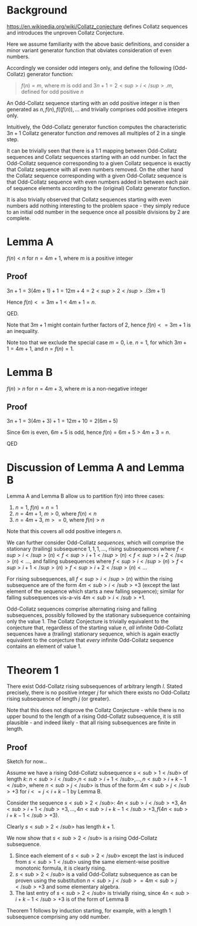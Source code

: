 # Background

https://en.wikipedia.org/wiki/Collatz_conjecture defines Collatz sequences and introduces the unproven Collatz Conjecture.

Here we assume familiarity with the above basic definitions, and consider a minor variant generator function that obviates consideration of even numbers.

Accordingly we consider odd integers only, and define the following (Odd-Collatz) generator function:

> $`f(n) = m`$, where $`m`$ is odd and $`3n + 1 = 2<sup>i</sup>.m`$, defined for odd positive $`n`$
 
An Odd-Collatz sequence starting with an odd positive integer $`n`$ is then generated as $`n, f(n), f((f(n)), ...`$ and trivially comprises odd positive integers only.

Intuitively, the Odd-Collatz generator function computes the characteristic $`3n+1`$ Collatz generator function _and_ removes all multiples of $`2`$ in a single step.

It can be trivially seen that there is a 1:1 mapping between Odd-Collatz sequences and Collatz sequences starting with an odd number. In fact the Odd-Collatz sequence corresponding to a given Collatz sequence is exactly that Collatz sequence with all even numbers removed. On the other hand the Collatz sequence corresponding with a given Odd-Collatz sequence is that Odd-Collatz sequence with even numbers added in between each pair of sequence elements according to the (original) Collatz generator function.

It is also trivially observed that Collatz sequences starting with even numbers add nothing interesting to the problem space - they simply reduce to an initial odd number in the sequence once all possible divisions by $`2`$ are complete.

# Lemma A

$`f(n) < n`$ for $`n = 4m+1`$, where $`m`$ is a positive integer

## Proof

$`3n+1 = 3(4m+1) + 1 = 12m + 4 = 2<sup>2</sup>.(3m+1)`$

Hence $`f(n) <= 3m+1 < 4m+1 = n`$.

QED.

Note that $`3m+1`$ might contain further factors of $`2`$, hence $`f(n) <= 3m+1`$ is an inequality.

Note too that we exclude the special case $`m = 0`$, i.e. $`n = 1`$, for which $`3m+1 = 4m+1`$, and $`n = f(n) = 1`$.

# Lemma B

$`f(n) > n`$ for $`n = 4m+3`$, where $`m`$ is a non-negative integer

## Proof

$`3n+1 = 3(4m+3) + 1 = 12m + 10 = 2(6m+5)`$

Since $`6m`$ is even, $`6m+5`$ is odd, hence $`f(n) = 6m+5 > 4m+3 = n`$.

QED

# Discussion of Lemma A and Lemma B

Lemma A and Lemma B allow us to partition f(n) into three cases:
  1. $`n = 1`$, $`f(n) = n = 1`$
  2. $`n = 4m+1`$, $`m > 0`$, where $`f(n) < n`$
  3. $`n = 4m+3`$, $`m >= 0`$, where $`f(n) > n`$

Note that this covers all odd positive integers $`n`$.

We can further consider Odd-Collatz _sequences_, which will comprise the stationary (trailing) subsequence $`1, 1, 1, ...`$, rising subsequences where $`f<sup>i</sup>(n) < f<sup>i+1</sup>(n) < f<sup>i+2</sup>(n) < ...`$, and falling subsequences where $`f<sup>i</sup>(n) > f<sup>i+1</sup>(n) > f<sup>i+2</sup>(n) < ...`$

For rising subsequences, all $`f<sup>i</sup>(n)`$ within the rising subsequence are of the form $`4m<sub>i</sub>+3`$ (except the last element of the sequence which starts a new falling sequence); similar for falling subsequences vis-a-vis $`4m<sub>i</sub>+1`$.

Odd-Collatz sequences comprise alternating rising and falling subsequences, possibly followed by the stationary subsequence containing only the value $`1`$. The Collatz Conjecture is trivially equivalent to the conjecture that, regardless of the starting value $`n`$, _all_ infinite Odd-Collatz sequences have a (trailing) stationary sequence, which is again exactly equivalent to the conjecture that _every_ infinite Odd-Collatz sequence contains an element of value $`1`$.

# Theorem 1

There exist Odd-Collatz rising subsequences of arbitrary length $`l`$. Stated precisely, there is no positive integer $`j`$ for which there exists no Odd-Collatz rising subsequence of length $`j`$ (or greater).

Note that this does not disprove the Collatz Conjecture - while there is no upper bound to the length of a rising Odd-Collatz subsequence, it is still plausible - and indeed likely - that all rising subsequences are finite in length.

## Proof

Sketch for now...

Assume we have a rising Odd-Collatz subsequence $`s<sub>1</sub>`$ of length $`k`$: $`n<sub>i</sub>, n<sub>i+1</sub>, ..., n<sub>i+k-1</sub>`$, where $`n<sub>j</sub>`$ is thus of the form $`4m<sub>j</sub>+3`$ for $`i <= j < i+k-1`$ by Lemma B.

Consider the sequence $`s<sub>2</sub>`$: $`4n<sub>i</sub>+3, 4n<sub>i+1</sub>+3, ..., 4n<sub>i+k-1</sub>+3, f(4n<sub>i+k-1</sub>+3)`$.

Clearly $`s<sub>2</sub>`$ has length $`k+1`$.

We now show that $`s<sub>2</sub>`$ is a rising Odd-Collatz subsequence.

  1. Since each element of $`s<sub>2</sub>`$ except the last is induced from $`s<sub>1</sub>`$ using the same element-wise positive monotonic formula, it is clearly rising.
  2. $`s<sub>2</sub>`$ is a valid Odd-Collatz subsequence as can be proven using the substitution $`n<sub>j</sub> = 4m<sub>j</sub>+3`$ and some elementary algebra.
  3. The last entry of $`s<sub>2</sub>`$ is trivially rising, since $`4n<sub>i+k-1</sub>+3`$ is of the form of Lemma B

Theorem 1 follows by induction starting, for example, with a length $`1`$ subsequence comprising any odd number.

 
